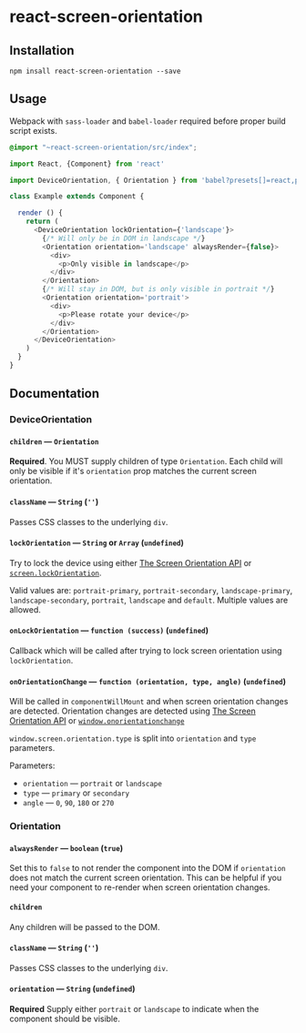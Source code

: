 react-screen-orientation
========================

Installation
------------

`npm insall react-screen-orientation --save`

Usage
-----

Webpack with `sass-loader` and `babel-loader` required before proper build script exists.

```scss
@import "~react-screen-orientation/src/index";
```

```javascript
import React, {Component} from 'react'

import DeviceOrientation, { Orientation } from 'babel?presets[]=react,presets[]=es2015!react-screen-orientation/src/index'

class Example extends Component {

  render () {
    return (
      <DeviceOrientation lockOrientation={'landscape'}>
        {/* Will only be in DOM in landscape */}
        <Orientation orientation='landscape' alwaysRender={false}>
          <div>
            <p>Only visible in landscape</p>
          </div>
        </Orientation>
        {/* Will stay in DOM, but is only visible in portrait */}
        <Orientation orientation='portrait'>
          <div>
            <p>Please rotate your device</p>
          </div>
        </Orientation>
      </DeviceOrientation>
    )
  }
}
```

Documentation
-------------

### DeviceOrientation

#### `children` &mdash; `Orientation`

**Required**. You MUST supply children of type `Orientation`. Each child will only be visible if it's `orientation` prop matches the current screen orientation.

#### `className` &mdash; `String` (`''`)

Passes CSS classes to the underlying `div`.

#### `lockOrientation` &mdash; `String` or `Array` (`undefined`)

Try to lock the device using either [The Screen Orientation API][screen-orientation] or [`screen.lockOrientation`][lockOrientation].

Valid values are: `portrait-primary`, `portrait-secondary`, `landscape-primary`, `landscape-secondary`, `portrait`, `landscape` and `default`. Multiple values are allowed.

#### `onLockOrientation` &mdash; `function (success)` (`undefined`)

Callback which will be called after trying to lock screen orientation using `lockOrientation`.

#### `onOrientationChange` &mdash; `function (orientation, type, angle)` (`undefined`)

Will be called in `componentWillMount` and when screen orientation changes are detected. Orientation changes are detected using [The Screen Orientation API][screen-orientation] or [`window.onorientationchange`][orientationchange]

`window.screen.orientation.type` is split into `orientation` and `type` parameters.

Parameters:
 * `orientation` &mdash; `portrait` or `landscape`
 * `type` &mdash; `primary` or `secondary`
 * `angle` &mdash; `0`, `90`, `180` or `270`

### Orientation

#### `alwaysRender` &mdash; `boolean` (`true`)

Set this to `false` to not render the component into the DOM if `orientation` does not match the current screen orientation. This can be helpful if you need your component to re-render when screen orientation changes.

#### `children`

Any children will be passed to the DOM.

#### `className` &mdash; `String` (`''`)

Passes CSS classes to the underlying `div`.

#### `orientation` &mdash; `String` (`undefined`)

**Required** Supply either `portrait` or `landscape` to indicate when the component should be visible.



[lockOrientation]: https://developer.mozilla.org/en-US/docs/Web/API/screen/lockOrientation
[screen-orientation]: https://www.w3.org/TR/screen-orientation/
[orientationchange]: https://developer.mozilla.org/en-US/docs/Web/Events/orientationchange
